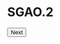 # SGAO.2
<!DOCTYPE html>

<head>
<script src="/pictures/jquery.js"></script>
<style>
</style>
</head>

<body>
<div class="prompt"></div>
<button>Next</button>
<script>
// List of prompts for the user
var prompts = [
	'Type your pet name',
	'Type your favourite movie',
	'Type your profession',
   ];

var answers=[];
// Keep track of current prompt we're on
var currentPrompt = 0;

// A function that will call the next prompt
var nextPrompt = function() {
  //if there's no answer in the form
  if (currentPrompt != 0){
    answers.push($('input').val());
  }
	// if there is a next prompt
	if (currentPrompt < prompts.length) {
		// put first prompt in all html elements with class 
		$('.prompt').html(prompts[currentPrompt] +'<br><input type="text">');
		// move the next prompt into variable currentPrompt 
		currentPrompt = currentPrompt + 1;
	}
	//or else if we're at the end of the array
	else {
		// put a new message into the html.
		showFinal();
	}
}

//puts user answers into HTML
var showFinal = function() {
  $('.prompt').html(answers[0]+' '+answers[1]+' '+answers[2]);
}
// run nextPrompt function when button is clicked
$('button').click(function() {
	nextPrompt();
});

// Show the first prompt as soon as js loads
nextPrompt();
</script>

</body>
